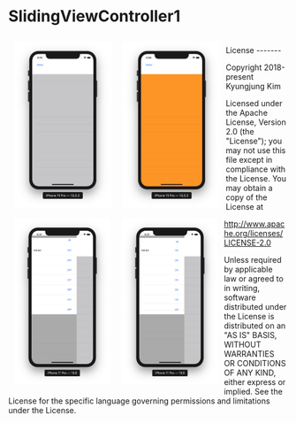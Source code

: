 # SlidingViewController1


<img src="Screen Shot 1.png" align="left" hspace="10" vspace="10" height="300">
<img src="Screen Shot 3.png" align="left" hspace="10" vspace="10" height="300">
<img src="Screen Shot 4.png" align="left" hspace="10" vspace="10" height="300">
<img src="Screen Shot 5.png" align="left" hspace="10" vspace="10" height="300">




<br>
License
-------

Copyright 2018-present Kyungjung Kim

Licensed under the Apache License, Version 2.0 (the "License");
you may not use this file except in compliance with the License.
You may obtain a copy of the License at

http://www.apache.org/licenses/LICENSE-2.0

Unless required by applicable law or agreed to in writing, software
distributed under the License is distributed on an "AS IS" BASIS,
WITHOUT WARRANTIES OR CONDITIONS OF ANY KIND, either express or implied.
See the License for the specific language governing permissions and
limitations under the License.
